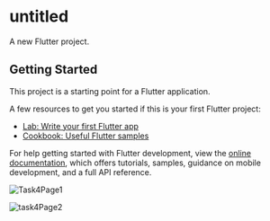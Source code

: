 # untitled

A new Flutter project.

## Getting Started

This project is a starting point for a Flutter application.

A few resources to get you started if this is your first Flutter project:

- [Lab: Write your first Flutter app](https://docs.flutter.dev/get-started/codelab)
- [Cookbook: Useful Flutter samples](https://docs.flutter.dev/cookbook)

For help getting started with Flutter development, view the
[online documentation](https://docs.flutter.dev/), which offers tutorials,
samples, guidance on mobile development, and a full API reference.

![Task4Page1](https://github.com/user-attachments/assets/547e96f0-5a3a-4b8c-a166-3358a1662f44)


![task4Page2](https://github.com/user-attachments/assets/a8c1d12a-b959-45a7-9e06-d890bb561b55)
